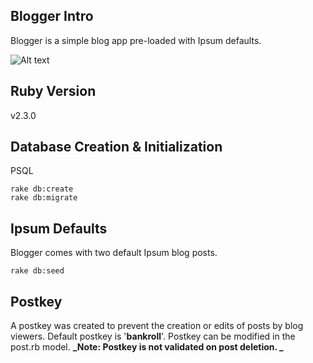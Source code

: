 ## Blogger Intro

Blogger is a simple blog app pre-loaded with Ipsum defaults.

![Alt text](https://raw.githubusercontent.com/skylarking/Blogger/master/screenshots/home.jpg "Optional Title")

## Ruby Version
v2.3.0

## Database Creation & Initialization
PSQL
```
rake db:create
rake db:migrate
```

## Ipsum Defaults
Blogger comes with two default Ipsum blog posts. 
```
rake db:seed
```

## Postkey
A postkey was created to prevent the creation or edits of posts by blog viewers. Default postkey is '**bankroll**'. Postkey can be modified in the post.rb model. **_Note: Postkey is not validated on post deletion. _**

